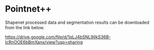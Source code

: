 # Pointnet++

Shapenet processed data and segmentation results can be downloaded from the link below.

https://drive.google.com/file/d/1qLJ4bSNL9IIkS36B-IcRnOOE6bBmXanx/view?usp=sharing
